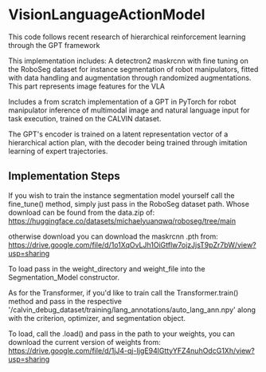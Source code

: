 # VisionLanguageActionModel

This code follows recent research of hierarchical reinforcement learning through the GPT framework

This implementation includes: 
A detectron2 maskrcnn with fine tuning on the RoboSeg dataset for instance segmentation of robot manipulators, fitted with data handling and augmentation through randomized augmentations. This part represents image features for the VLA

Includes a from scratch implementation of a GPT in PyTorch for robot manipulator inference of multimodal image and natural language input for task execution, trained on the CALVIN dataset.

The GPT's encoder is trained on a latent representation vector of a hierarchical action plan, with the decoder being trained through imitation learning of expert trajectories.

## Implementation Steps
If you wish to train the instance segmentation model yourself call the fine_tune() method, simply just pass in the RoboSeg dataset path. Whose download can be found from the data.zip of: https://huggingface.co/datasets/michaelyuanqwq/roboseg/tree/main

otherwise download you can download the maskrcnn .pth from: https://drive.google.com/file/d/1o1XqOvLJh1OiGtflw7ojzJjsT9pZr7bW/view?usp=sharing 

To load pass in the weight_directory and weight_file into the Segmentation_Model constructor.

As for the Transformer, if you'd like to train call the Transformer.train() method and pass in the respective '/calvin_debug_dataset/training/lang_annotations/auto_lang_ann.npy' along with the criterion, optimizer, and segmentation object.

To load, call the .load() and pass in the path to your weights, you can download the current version of weights from: https://drive.google.com/file/d/1jJ4-qj-IjgE94lGttyYFZ4nuhOdcG1Xh/view?usp=sharing

